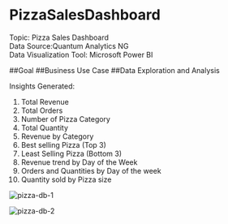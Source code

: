 # PizzaSalesDashboard

Topic: Pizza Sales Dashboard <br/>
Data Source:Quantum Analytics NG <br/>
Data Visualization Tool: Microsoft Power BI <br/>

##Goal
##Business Use Case
##Data Exploration and Analysis

Insights Generated:
1. Total Revenue
2. Total Orders
3. Number of Pizza Category
4. Total Quantity
5. Revenue by Category
6. Best selling Pizza (Top 3)
7. Least Selling Pizza (Bottom 3)
8. Revenue trend by Day of the Week
9. Orders and Quantities by Day of the week
10. Quantity sold by Pizza size

![pizza-db-1](https://user-images.githubusercontent.com/88853963/220606887-2dc9f241-29b3-49ed-8442-b4717cf136a3.png)

![pizza-db-2](https://user-images.githubusercontent.com/88853963/220606913-29870757-a2d9-4748-bc85-8c6ddcb4a5be.png)
